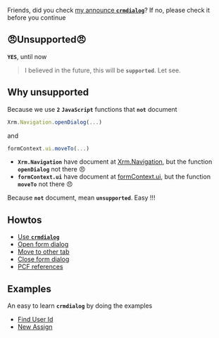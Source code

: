 Friends, did you check [my announce **```crmdialog```**](https://www.phuocle.net/post/2020-06-20-crmdialog/)? If no, please check it before you continue

## 😠Unsupported😠

**```YES```**, until now

>I believed in the future, this will be **```supported```**. Let see.

## Why unsupported

Because we use **```2```** **```JavaScript```** functions that **```not```** document

```js
Xrm.Navigation.openDialog(...)
```

and

```js
formContext.ui.moveTo(...)
```

- **```Xrm.Navigation```** have document at [Xrm.Navigation](https://docs.microsoft.com/en-us/powerapps/developer/model-driven-apps/clientapi/reference/xrm-navigation), but the function **```openDialog```** not there 😠
- **```formContext.ui```** have document at [formContext.ui](https://docs.microsoft.com/en-us/powerapps/developer/model-driven-apps/clientapi/reference/formcontext-ui), but the function **```moveTo```** not there  😠

Because **```not```** document, mean **```unsupported```**. Easy !!!

## Howtos

- [Use **```crmdialog```**](docs)
- [Open form dialog](docs/others/OpenFormDialog)
- [Move to other tab](docs/others/MoveToOtherTab)
- [Close form dialog](docs/others/CloseForm)
- [PCF references](docs/others/PCF)

## Examples

An easy to learn **```crmdialog```** by doing the examples

- [Find User Id](examples/example01)
- [New Assign](examples/example02)
